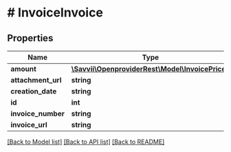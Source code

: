 # # InvoiceInvoice

## Properties

Name | Type | Description | Notes
------------ | ------------- | ------------- | -------------
**amount** | [**\Savvii\OpenproviderRest\Model\InvoicePrices**](InvoicePrices.md) |  | [optional]
**attachment_url** | **string** |  | [optional]
**creation_date** | **string** |  | [optional]
**id** | **int** |  | [optional]
**invoice_number** | **string** |  | [optional]
**invoice_url** | **string** |  | [optional]

[[Back to Model list]](../../README.md#models) [[Back to API list]](../../README.md#endpoints) [[Back to README]](../../README.md)
